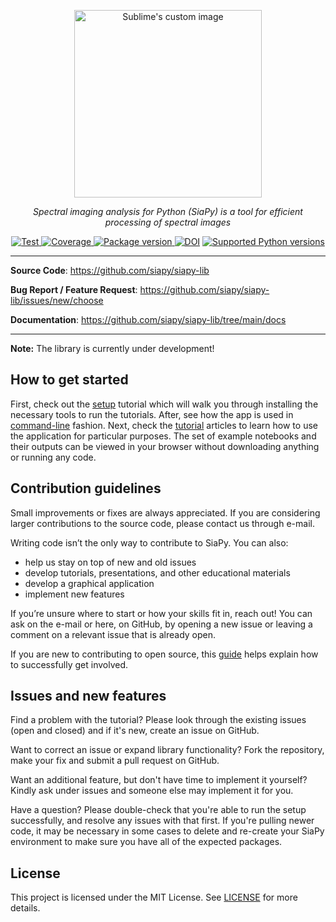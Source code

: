 
<p align="center">
  <img src="https://github.com/siapy/siapy-lib/blob/main/docs/logo.png?raw=true" alt="Sublime's custom image" width="300"/>
</p>

<p align="center">
    <em>Spectral imaging analysis for Python (SiaPy) is a tool for efficient processing of spectral images</em>
</p>
<p align="center">
<a href="https://github.com/siapy/siapy-lib/actions?query=workflow%3ATest+event%3Apull_request+branch%3Amain" target="_blank">
    <img src="https://github.com/siapy/siapy-lib/actions/workflows/test.yml/badge.svg?branch=main" alt="Test">
</a>
<a href="https://coverage-badge.samuelcolvin.workers.dev/redirect/siapy/siapy-lib" target="_blank">
    <img src="https://coverage-badge.samuelcolvin.workers.dev/siapy/siapy-lib.svg" alt="Coverage">
</a>
<a href="https://pypi.org/project/siapy" target="_blank">
    <img src="https://img.shields.io/pypi/v/siapy?color=%2334D058&label=pypi%20package" alt="Package version">
</a>
<a href="https://zenodo.org/doi/10.5281/zenodo.7409193"><img src="https://zenodo.org/badge/491829141.svg" alt="DOI"></a>
<a href="https://pypi.org/project/siapy" target="_blank">
    <img src="https://img.shields.io/pypi/pyversions/siapy.svg?color=%2334D058" alt="Supported Python versions">
</a>
</p>

---

**Source Code**: <a href="https://github.com/siapy/siapy-lib" target="_blank">https://github.com/siapy/siapy-lib</a>

**Bug Report / Feature Request**: <a href="https://github.com/siapy/siapy-lib/issues/new/choose" target="_blank">https://github.com/siapy/siapy-lib/issues/new/choose</a>

<!-- **Tutorials**: <a href="https://github.com/Agricultural-institute/SiaPy/tree/master/tutorials" target="_blank">https://github.com/Agricultural-institute/SiaPy/tree/master/tutorials</a> -->

**Documentation**: <a href="https://github.com/siapy/siapy-lib/tree/main/docs" target="_blank">https://github.com/siapy/siapy-lib/tree/main/docs</a>

---

**Note:** The library is currently under development!

## How to get started

First, check out the [setup](docs/setup_guide.md) tutorial which will walk you through installing the necessary tools to run the tutorials.
After, see how the app is used in [command-line](docs/app_use.md) fashion.
Next, check the [tutorial](tutorials) articles to learn how to use the application for particular purposes. The set of example notebooks and their outputs can be viewed in your browser without downloading anything or running any code.

## Contribution guidelines

Small improvements or fixes are always appreciated. If you are considering larger contributions to the source code, please contact us through e-mail.

Writing code isn’t the only way to contribute to SiaPy. You can also:

* help us stay on top of new and old issues
* develop tutorials, presentations, and other educational materials
* develop a graphical application
* implement new features

If you’re unsure where to start or how your skills fit in, reach out! You can ask on the e-mail or here, on GitHub, by opening a new issue or leaving a comment on a relevant issue that is already open.

If you are new to contributing to open source, this [guide](CONTRIBUTING.md) helps explain how to successfully get involved.

## Issues and new features

Find a problem with the tutorial? Please look through the existing issues (open and closed) and if it's new, create an issue on GitHub.

Want to correct an issue or expand library functionality? Fork the repository, make your fix and submit a pull request on GitHub.

Want an additional feature, but don't have time to implement it yourself? Kindly ask under issues and someone else may implement it for you.

Have a question? Please double-check that you're able to run the setup successfully, and resolve any issues with that first. If you're pulling newer code, it may be necessary in some cases to delete and re-create your SiaPy environment to make sure you have all of the expected packages.

## License

This project is licensed under the MIT License. See [LICENSE](LICENSE) for more details.
